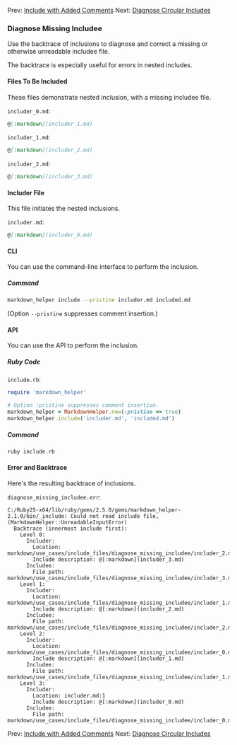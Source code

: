 Prev: [Include with Added Comments](../include_with_added_comments/use_case.md)
Next: [Diagnose Circular Includes](../diagnose_circular_includes/use_case.md)

### Diagnose Missing Includee

Use the backtrace of inclusions to diagnose and correct a missing or otherwise unreadable includee file.

The backtrace is especially useful for errors in nested includes.

#### Files To Be Included

These files demonstrate nested inclusion, with a missing includee file.

```includer_0.md```:
```markdown
@[:markdown](includer_1.md)
```

```includer_1.md```:
```markdown
@[:markdown](includer_2.md)
```

```includer_2.md```:
```markdown
@[:markdown](includer_3.md)
```

#### Includer File

This file initiates the nested inclusions.

```includer.md```:
```markdown
@[:markdown](includer_0.md)
```

#### CLI

You can use the command-line interface to perform the inclusion.

##### Command

```sh
markdown_helper include --pristine includer.md included.md
```

(Option ```--pristine``` suppresses comment insertion.)

#### API

You can use the API to perform the inclusion.

##### Ruby Code

```include.rb```:
```ruby
require 'markdown_helper'

# Option :pristine suppresses comment insertion.
markdown_helper = MarkdownHelper.new(:pristine => true)
markdown_helper.include('includer.md', 'included.md')
```

##### Command

```sh
ruby include.rb
```

#### Error and Backtrace

Here's the resulting backtrace of inclusions.

```diagnose_missing_includee.err```:
```
C:/Ruby25-x64/lib/ruby/gems/2.5.0/gems/markdown_helper-2.1.0/bin/_include: Could not read include file, (MarkdownHelper::UnreadableInputError)
  Backtrace (innermost include first):
    Level 0:
      Includer:
        Location: markdown/use_cases/include_files/diagnose_missing_includee/includer_2.md:1
        Include description: @[:markdown](includer_3.md)
      Includee:
        File path: markdown/use_cases/include_files/diagnose_missing_includee/includer_3.md
    Level 1:
      Includer:
        Location: markdown/use_cases/include_files/diagnose_missing_includee/includer_1.md:1
        Include description: @[:markdown](includer_2.md)
      Includee:
        File path: markdown/use_cases/include_files/diagnose_missing_includee/includer_2.md
    Level 2:
      Includer:
        Location: markdown/use_cases/include_files/diagnose_missing_includee/includer_0.md:1
        Include description: @[:markdown](includer_1.md)
      Includee:
        File path: markdown/use_cases/include_files/diagnose_missing_includee/includer_1.md
    Level 3:
      Includer:
        Location: includer.md:1
        Include description: @[:markdown](includer_0.md)
      Includee:
        File path: markdown/use_cases/include_files/diagnose_missing_includee/includer_0.md
```

Prev: [Include with Added Comments](../include_with_added_comments/use_case.md)
Next: [Diagnose Circular Includes](../diagnose_circular_includes/use_case.md)

